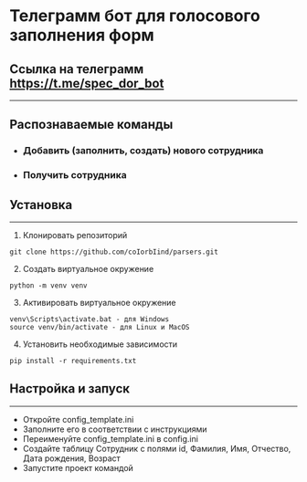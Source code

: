 # Телеграмм бот для голосового заполнения форм

## Ссылка на телеграмм <https://t.me/spec_dor_bot>
___

## Распознаваемые команды
 * ### Добавить (заполнить, создать) нового сотрудника
 * ### Получить сотрудника


## Установка
___
1. Клонировать репозиторий
  ```
  git clone https://github.com/coIorbIind/parsers.git
  ```
  2. Создать виртуальное окружение
  ```
  python -m venv venv
  ```
  3. Активировать виртуальное окружение
  ```
  venv\Scripts\activate.bat - для Windows
  source venv/bin/activate - для Linux и MacOS
  ```
  4. Установить необходимые зависимости
  ```
  pip install -r requirements.txt
  ```

## Настройка и запуск
___
* Откройте config_template.ini
* Заполните его в соответствии с инструкциями
* Переименуйте config_template.ini в config.ini
* Создайте таблицу Сотрудник с полями id, Фамилия, Имя, Отчество, Дата рождения, Возраст
* Запустите проект командой